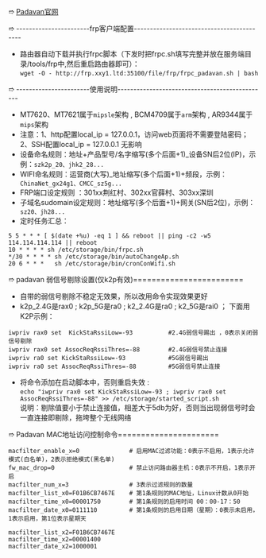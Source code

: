 &#10161; [Padavan官网](https://bitbucket.org/padavan/rt-n56u/)

&#10161; -----------------------frp客户端配置------------------------------------------
- 路由器自动下载并执行frpc脚本（下发时把frpc.sh填写完整并放在服务端目录/tools/frp中,然后重启路由器即可）：<br>
`wget -O - http://frp.xxy1.ltd:35100/file/frp/frpc_padavan.sh | bash `

&#10161; -----------------------使用说明-----------------------------------------------
- MT7620、MT7621属于`mipsle`架构 , BCM4709属于`arm`架构 , AR9344属于`mips`架构
- 注意：1、http配置local_ip = 127.0.0.1，访问web页面将不需要登陆密码； 2、SSH配置local_ip = 127.0.0.1 无影响
- 设备命名规则：地址+产品型号/名字缩写(多个后面+1)_设备SN后2位(IP)，示例：`szk2p_20、jhk2_28...`
- WIFI命名规则：运营商(大写)_地址缩写(多个后面+1)+频段，示例：`ChinaNet_gx24g1、CMCC_sz5g...`
- FRP端口设定规则 ：301xx荆红村、302xx官薛村、303xx深圳
- 子域名sudomain设定规则：地址缩写(多个后面+1)+网关(SN后2位)，示例：`sz20、jh28...`
- 定时任务汇总：
```
5 5 * * * [ $(date +%u) -eq 1 ] && reboot || ping -c2 -w5 114.114.114.114 || reboot
10 * * * * sh /etc/storage/bin/frpc.sh
*/30 * * * * sh /etc/storage/bin/autoChangeAp.sh
20 6 * * *   sh /etc/storage/bin/cronConWifi.sh
```

&#10161; padavan 弱信号剔除设置(仅k2p有效)========================
- 自带的弱信号剔除不稳定无效果，所以改用命令实现效果更好
- k2p_2.4G是rax0 ; k2p_5G是ra0 ; k2_2.4G是ra0 ; k2_5G是rai0 ； 下面用K2P示例：
```
iwpriv rax0 set  KickStaRssiLow=-93          #2.4G弱信号踢出 ，0表示关闭弱信号剔除
iwpriv rax0 set AssocReqRssiThres=-88        #2.4G弱信号禁止连接 
iwpriv ra0 set KickStaRssiLow=-93            #5G弱信号踢出
iwpriv ra0 set AssocReqRssiThres=-88         #5G弱信号禁止连接 
```
- 将命令添加在启动脚本中，否则重启失效 : <br>
`echo "iwpriv rax0 set KickStaRssiLow=-93 ; iwpriv rax0 set AssocReqRssiThres=-88" >> /etc/storage/started_script.sh` <br>
说明：剔除值要小于禁止连接值，相差大于5db为好，否则当出现弱信号时会一直连接即剔除，拖垮整个无线网络

&#10161; Padavan MAC地址访问控制命令======================
```
macfilter_enable_x=0              # 启用MAC过滤功能：0表示不启用，1表示允许模式(白名单)，2表示拒绝模式(黑名单)
fw_mac_drop=0                     # 禁止访问路由器主机：0表示不开启，1表示开启
macfilter_num_x=3                 # 3表示过滤规则的数量
macfilter_list_x0=F01B6CB7467E    # 第1条规则的MAC地址，Linux计数从0开始
macfilter_time_x0=00001750        # 第1条规则的启用时间 00：00-17：50
macfilter_date_x0=0111110         # 第1条规则的启用日期（星期）：0表示未启用，1表示启用，第1位表示星期天

macfilter_list_x2=F01B6CB7467E
macfilter_time_x2=00001400
macfilter_date_x2=1000001
```
